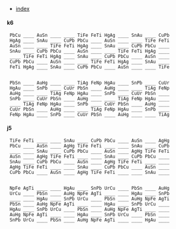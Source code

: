 
 - [index](index)

#### k6 

     PbCu ____ AuSn ____ ____ TiFe FeTi HgAg ____ SnAu ____ CuPb 
     HgAg ____ SnAu ____ CuPb PbCu ____ AuSn ____ ____ TiFe FeTi 
     AuSn ____ ____ TiFe FeTi HgAg ____ SnAu ____ CuPb PbCu ____ 
     SnAu ____ CuPb PbCu ____ AuSn ____ ____ TiFe FeTi HgAg ____ 
     ____ TiFe FeTi HgAg ____ SnAu ____ CuPb PbCu ____ AuSn ____ 
     CuPb PbCu ____ AuSn ____ ____ TiFe FeTi HgAg ____ SnAu ____ 
     FeTi HgAg ____ SnAu ____ CuPb PbCu ____ AuSn ____ ____ TiFe 


     PbSn ____ AuHg ____ ____ TiAg FeNp HgAu ____ SnPb ____ CuUr 
     HgAu ____ SnPb ____ CuUr PbSn ____ AuHg ____ ____ TiAg FeNp 
     AuHg ____ ____ TiAg FeNp HgAu ____ SnPb ____ CuUr PbSn ____ 
     SnPb ____ CuUr PbSn ____ AuHg ____ ____ TiAg FeNp HgAu ____ 
     ____ TiAg FeNp HgAu ____ SnPb ____ CuUr PbSn ____ AuHg ____ 
     CuUr PbSn ____ AuHg ____ ____ TiAg FeNp HgAu ____ SnPb ____ 
     FeNp HgAu ____ SnPb ____ CuUr PbSn ____ AuHg ____ ____ TiAg 


#### j5 

     TiFe FeTi ____ ____ SnAu ____ CuPb PbCu ____ AuSn ____ AgHg 
     PbCu ____ AuSn ____ AgHg TiFe FeTi ____ ____ SnAu ____ CuPb 
     ____ ____ SnAu ____ CuPb PbCu ____ AuSn ____ AgHg TiFe FeTi 
     AuSn ____ AgHg TiFe FeTi ____ ____ SnAu ____ CuPb PbCu ____ 
     SnAu ____ CuPb PbCu ____ AuSn ____ AgHg TiFe FeTi ____ ____ 
     AgHg TiFe FeTi ____ ____ SnAu ____ CuPb PbCu ____ AuSn ____ 
     CuPb PbCu ____ AuSn ____ AgHg TiFe FeTi ____ ____ SnAu ____ 


     NpFe AgTi ____ ____ HgAu ____ SnPb UrCu ____ PbSn ____ AuHg 
     UrCu ____ PbSn ____ AuHg NpFe AgTi ____ ____ HgAu ____ SnPb 
     ____ ____ HgAu ____ SnPb UrCu ____ PbSn ____ AuHg NpFe AgTi 
     PbSn ____ AuHg NpFe AgTi ____ ____ HgAu ____ SnPb UrCu ____ 
     HgAu ____ SnPb UrCu ____ PbSn ____ AuHg NpFe AgTi ____ ____ 
     AuHg NpFe AgTi ____ ____ HgAu ____ SnPb UrCu ____ PbSn ____ 
     SnPb UrCu ____ PbSn ____ AuHg NpFe AgTi ____ ____ HgAu ____ 


